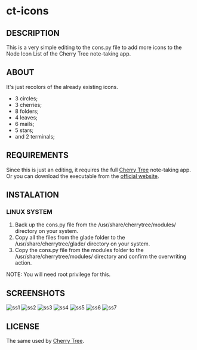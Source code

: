 # ct-icons

## DESCRIPTION
This is a very simple editing to the cons.py file to add more icons to the Node Icon List of the Cherry Tree note-taking app.

## ABOUT
It's just recolors of the already existing icons.
- 3 circles;
- 3 cherries;
- 8 folders;
- 4 leaves;
- 6 mails;
- 5 stars;
- and 2 terminals;

## REQUIREMENTS
Since this is just an editing, it requires the full [Cherry Tree](https://github.com/giuspen/cherrytree) note-taking app. Or you can download the executable from the [official website](https://www.giuspen.com/cherrytree/).

## INSTALATION
### LINUX SYSTEM
1. Back up the cons.py file from the /usr/share/cherrytree/modules/ directory on your system. 
2. Copy all the files from the glade folder to the /usr/share/cherrytree/glade/ directory on your system.
3. Copy the cons.py file from the modules folder to the /usr/share/cherrytree/modules/ directory and confirm the overwriting action.

NOTE: You will need root privilege for this.

## SCREENSHOTS

![ss1](https://i.postimg.cc/fybdTPL1/Captura-de-tela-2020-04-21-14-53-51.png)
![ss2](https://i.postimg.cc/RhbH3TJh/Captura-de-tela-2020-04-21-14-54-21.png)
![ss3](https://i.postimg.cc/wxWJb94z/Captura-de-tela-2020-04-21-14-54-43.png)
![ss4](https://i.postimg.cc/3JdGszzv/Captura-de-tela-2020-04-21-14-55-03.png)
![ss5](https://i.postimg.cc/NfSXBpwP/Captura-de-tela-2020-04-21-14-55-30.png)
![ss6](https://i.postimg.cc/sgWhX7jf/Captura-de-tela-2020-04-21-14-55-46.png)
![ss7](https://i.postimg.cc/0NqJJjjY/Captura-de-tela-2020-04-21-14-56-06.png)

## LICENSE
The same used by [Cherry Tree](https://github.com/giuspen/cherrytree/blob/master/license.txt).
